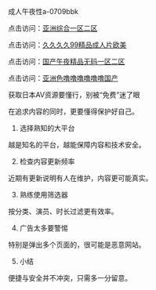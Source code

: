 成人午夜性a-0709bbk

点击访问：<a href="https://heiliaoga6s9v.pages.dev">亚洲综合一区二区</a>

点击访问：<a href="https://heiliaoll4qsx.pages.dev">久久久久99精品成人片欧美</a>

点击访问：<a href="https://heiliaoll4qsx.pages.dev">国产午夜精品无码一区二区</a>

点击访问：<a href="https://heiliaoxqkkct.pages.dev">亚洲色噜噜噜噜噜噜国产</a>


获取日本AV资源要懂行，别被“免费”迷了眼

在追求内容的同时，更要懂得保护好自己。

1. 选择熟知的大平台

越是知名的平台，越能保障内容和技术安全。

2. 检查内容更新频率

近期有更新说明有人在维护，内容更可能真实。

3. 熟练使用筛选器

按分类、演员、时长过滤更有效率。

4. 广告太多要警惕

特别是弹出多个页面的，很可能是恶意网站。

5. 小结

便捷与安全并不冲突，只需多一分留意。

<span style="display:none;">[Canonical link]( https://github.com/bbk070925/12525 ）</span>
